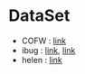 # DataSet

- COFW : [link](http://www.vision.caltech.edu/xpburgos/ICCV13/)
- ibug : [link](https://ibug.doc.ic.ac.uk/resources/300-W/), [link](https://ibug.doc.ic.ac.uk/resources/facial-point-annotations/)
- helen : [link](http://www.ifp.illinois.edu/~vuongle2/helen/)
